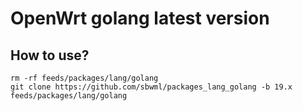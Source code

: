 # OpenWrt golang latest version

## How to use?

```shell
rm -rf feeds/packages/lang/golang
git clone https://github.com/sbwml/packages_lang_golang -b 19.x feeds/packages/lang/golang
```

